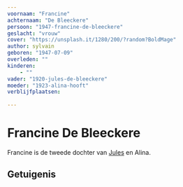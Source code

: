 ```yaml
---
voornaam: "Francine"
achternaam: "De Bleeckere"
persoon: "1947-francine-de-bleeckere"
geslacht: "vrouw"
cover: "https://unsplash.it/1280/200/?random?BoldMage"
author: sylvain
geboren: "1947-07-09"
overleden: ""
kinderen:
    - ""
vader: "1920-jules-de-bleeckere"
moeder: "1923-alina-hooft"   
verblijfplaatsen:
 
---
```

# Francine De Bleeckere
Francine is de tweede dochter van [Jules](1920-jules-de-bleeckere) en Alina. 

## Getuigenis





